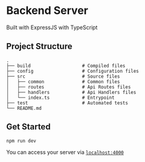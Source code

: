 # Backend Server

Built with ExpressJS with TypeScript

## Project Structure

```
.
├── build                   # Compiled files
├── config                  # Configuration files
├── src                     # Source files
│   ├── common              # Common files
│   ├── routes              # Api Routes files
│   ├── handlers            # Api Handlers files
│   └── index.ts            # Entrypoint
├── test                    # Automated tests
└── README.md
```

## Get Started

```
npm run dev
```
You can access your server via [`localhost:4000`](http://localhost:4000)